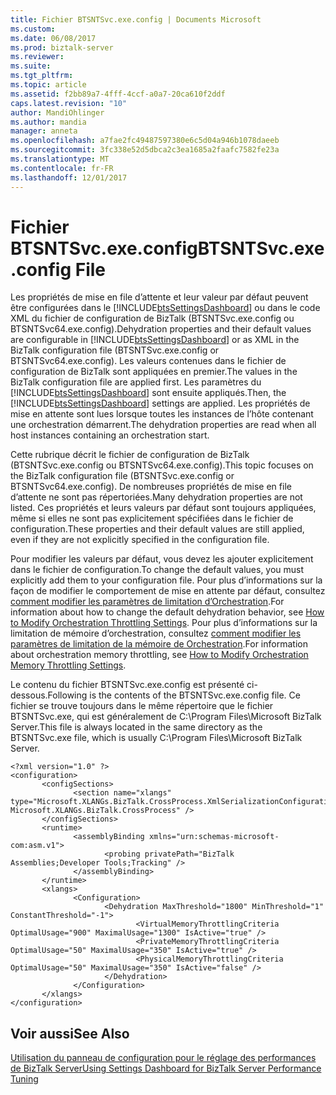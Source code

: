 ```yaml
---
title: Fichier BTSNTSvc.exe.config | Documents Microsoft
ms.custom: 
ms.date: 06/08/2017
ms.prod: biztalk-server
ms.reviewer: 
ms.suite: 
ms.tgt_pltfrm: 
ms.topic: article
ms.assetid: f2bb89a7-4fff-4ccf-a0a7-20ca610f2ddf
caps.latest.revision: "10"
author: MandiOhlinger
ms.author: mandia
manager: anneta
ms.openlocfilehash: a7fae2fc49487597380e6c5d04a946b1078daeeb
ms.sourcegitcommit: 3fc338e52d5dbca2c3ea1685a2faafc7582fe23a
ms.translationtype: MT
ms.contentlocale: fr-FR
ms.lasthandoff: 12/01/2017
---
```

# <a name="btsntsvcexeconfig-file"></a><span data-ttu-id="d2a1d-102">Fichier BTSNTSvc.exe.config</span><span class="sxs-lookup"><span data-stu-id="d2a1d-102">BTSNTSvc.exe.config File</span></span>
<span data-ttu-id="d2a1d-103">Les propriétés de mise en file d’attente et leur valeur par défaut peuvent être configurées dans le [!INCLUDE[btsSettingsDashboard](../includes/btssettingsdashboard-md.md)] ou dans le code XML du fichier de configuration de BizTalk (BTSNTSvc.exe.config ou BTSNTSvc64.exe.config).</span><span class="sxs-lookup"><span data-stu-id="d2a1d-103">Dehydration properties and their default values are configurable in [!INCLUDE[btsSettingsDashboard](../includes/btssettingsdashboard-md.md)] or as XML in the BizTalk configuration file (BTSNTSvc.exe.config or BTSNTSvc64.exe.config).</span></span> <span data-ttu-id="d2a1d-104">Les valeurs contenues dans le fichier de configuration de BizTalk sont appliquées en premier.</span><span class="sxs-lookup"><span data-stu-id="d2a1d-104">The values in the BizTalk configuration file are applied first.</span></span> <span data-ttu-id="d2a1d-105">Les paramètres du [!INCLUDE[btsSettingsDashboard](../includes/btssettingsdashboard-md.md)] sont ensuite appliqués.</span><span class="sxs-lookup"><span data-stu-id="d2a1d-105">Then, the [!INCLUDE[btsSettingsDashboard](../includes/btssettingsdashboard-md.md)] settings are applied.</span></span> <span data-ttu-id="d2a1d-106">Les propriétés de mise en attente sont lues lorsque toutes les instances de l’hôte contenant une orchestration démarrent.</span><span class="sxs-lookup"><span data-stu-id="d2a1d-106">The dehydration properties are read when all host instances containing an orchestration start.</span></span>  
  
 <span data-ttu-id="d2a1d-107">Cette rubrique décrit le fichier de configuration de BizTalk (BTSNTSvc.exe.config ou BTSNTSvc64.exe.config).</span><span class="sxs-lookup"><span data-stu-id="d2a1d-107">This topic focuses on the BizTalk configuration file (BTSNTSvc.exe.config or BTSNTSvc64.exe.config).</span></span> <span data-ttu-id="d2a1d-108">De nombreuses propriétés de mise en file d’attente ne sont pas répertoriées.</span><span class="sxs-lookup"><span data-stu-id="d2a1d-108">Many dehydration properties are not listed.</span></span> <span data-ttu-id="d2a1d-109">Ces propriétés et leurs valeurs par défaut sont toujours appliquées, même si elles ne sont pas explicitement spécifiées dans le fichier de configuration.</span><span class="sxs-lookup"><span data-stu-id="d2a1d-109">These properties and their default values are still applied, even if they are not explicitly specified in the configuration file.</span></span>  
  
 <span data-ttu-id="d2a1d-110">Pour modifier les valeurs par défaut, vous devez les ajouter explicitement dans le fichier de configuration.</span><span class="sxs-lookup"><span data-stu-id="d2a1d-110">To change the default values, you must explicitly add them to your configuration file.</span></span> <span data-ttu-id="d2a1d-111">Pour plus d’informations sur la façon de modifier le comportement de mise en attente par défaut, consultez [comment modifier les paramètres de limitation d’Orchestration](../core/how-to-modify-orchestration-throttling-settings.md).</span><span class="sxs-lookup"><span data-stu-id="d2a1d-111">For information about how to change the default dehydration behavior, see [How to Modify Orchestration Throttling Settings](../core/how-to-modify-orchestration-throttling-settings.md).</span></span> <span data-ttu-id="d2a1d-112">Pour plus d’informations sur la limitation de mémoire d’orchestration, consultez [comment modifier les paramètres de limitation de la mémoire de Orchestration](../core/how-to-modify-orchestration-memory-throttling-settings.md).</span><span class="sxs-lookup"><span data-stu-id="d2a1d-112">For information about orchestration memory throttling, see [How to Modify Orchestration Memory Throttling Settings](../core/how-to-modify-orchestration-memory-throttling-settings.md).</span></span>  
  
 <span data-ttu-id="d2a1d-113">Le contenu du fichier BTSNTSvc.exe.config est présenté ci-dessous.</span><span class="sxs-lookup"><span data-stu-id="d2a1d-113">Following is the contents of the BTSNTSvc.exe.config file.</span></span> <span data-ttu-id="d2a1d-114">Ce fichier se trouve toujours dans le même répertoire que le fichier BTSNTSvc.exe, qui est généralement de C:\Program Files\Microsoft BizTalk Server.</span><span class="sxs-lookup"><span data-stu-id="d2a1d-114">This file is always located in the same directory as the BTSNTSvc.exe file, which is usually C:\Program Files\Microsoft BizTalk Server.</span></span>  
  
```  
<?xml version="1.0" ?>  
<configuration>  
       <configSections>  
              <section name="xlangs" type="Microsoft.XLANGs.BizTalk.CrossProcess.XmlSerializationConfigurationSectionHandler, Microsoft.XLANGs.BizTalk.CrossProcess" />  
       </configSections>  
       <runtime>  
              <assemblyBinding xmlns="urn:schemas-microsoft-com:asm.v1">  
                     <probing privatePath="BizTalk Assemblies;Developer Tools;Tracking" />  
              </assemblyBinding>  
       </runtime>  
       <xlangs>  
              <Configuration>  
                     <Dehydration MaxThreshold="1800" MinThreshold="1" ConstantThreshold="-1">  
                            <VirtualMemoryThrottlingCriteria OptimalUsage="900" MaximalUsage="1300" IsActive="true" />  
                            <PrivateMemoryThrottlingCriteria OptimalUsage="50" MaximalUsage="350" IsActive="true" />  
                            <PhysicalMemoryThrottlingCriteria OptimalUsage="50" MaximalUsage="350" IsActive="false" />  
                     </Dehydration>  
              </Configuration>  
       </xlangs>  
</configuration>  
```  
  
## <a name="see-also"></a><span data-ttu-id="d2a1d-115">Voir aussi</span><span class="sxs-lookup"><span data-stu-id="d2a1d-115">See Also</span></span>  
 [<span data-ttu-id="d2a1d-116">Utilisation du panneau de configuration pour le réglage des performances de BizTalk Server</span><span class="sxs-lookup"><span data-stu-id="d2a1d-116">Using Settings Dashboard for BizTalk Server Performance Tuning</span></span>](../core/using-settings-dashboard-for-biztalk-server-performance-tuning.md)